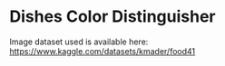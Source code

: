 # Dishes Color Distinguisher

Image dataset used is available here: https://www.kaggle.com/datasets/kmader/food41
